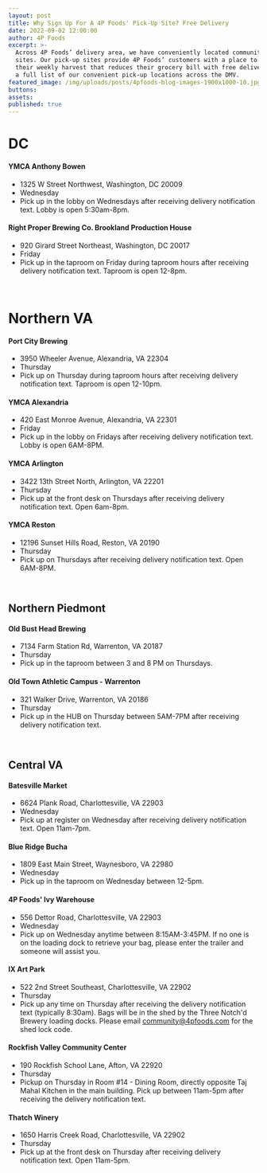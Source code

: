 ```yaml
---
layout: post
title: Why Sign Up For A 4P Foods' Pick-Up Site? Free Delivery
date: 2022-09-02 12:00:00
author: 4P Foods
excerpt: >-
  Across 4P Foods’ delivery area, we have conveniently located community pick-up
  sites. Our pick-up sites provide 4P Foods’ customers with a place to gather
  their weekly harvest that reduces their grocery bill with free delivery! View
  a full list of our convenient pick-up locations across the DMV.
featured_image: /img/uploads/posts/4pfoods-blog-images-1900x1000-10.jpg
buttons:
assets:
published: true
---
```

<div class="editable"><h1>DC</h1><h4>YMCA Anthony Bowen</h4><ul><li>1325 W Street Northwest, Washington, DC 20009</li><li>Wednesday</li><li>Pick up in the lobby on Wednesdays after receiving delivery notification text. Lobby is open 5:30am-8pm.</li></ul><h4>Right Proper Brewing Co. Brookland Production House</h4><ul><li>920 Girard Street Northeast, Washington, DC 20017</li><li>Friday</li><li>Pick up in the taproom on Friday during taproom hours after receiving delivery notification text. Taproom is open 12-8pm.</li></ul><p>&nbsp;</p><h1>Northern VA</h1><h4>Port City Brewing</h4><ul><li>3950 Wheeler Avenue, Alexandria, VA 22304</li><li>Thursday</li><li>Pick up on Thursday during taproom hours after receiving delivery notification text. Taproom is open 12-10pm.</li></ul><h4>YMCA Alexandria&nbsp;</h4><ul><li>420 East Monroe Avenue, Alexandria, VA 22301</li><li>Friday</li><li>Pick up in the lobby on Fridays after receiving delivery notification text. Lobby is open 6AM-8PM.</li></ul><h4>YMCA Arlington</h4><ul><li>3422 13th Street North, Arlington, VA 22201</li><li>Thursday</li><li>Pick up at the front desk on Thursdays after receiving delivery notification text. Open 6am-8pm.</li></ul><h4>YMCA Reston</h4><ul><li>12196 Sunset Hills Road, Reston, VA 20190</li><li>Thursday</li><li>Pick up on Thursdays after receiving delivery notification text. Open 6AM-8PM.</li></ul><p>&nbsp;</p><h2>Northern Piedmont</h2><h4>Old Bust Head Brewing</h4><ul><li>7134 Farm Station Rd, Warrenton, VA 20187</li><li>Thursday</li><li>Pick up in the taproom between 3 and 8 PM on Thursdays.</li></ul><h4>Old Town Athletic Campus - Warrenton</h4><ul><li>321 Walker Drive, Warrenton, VA 20186</li><li>Thursday</li><li>Pick up in the HUB on Thursday between 5AM-7PM after receiving delivery notification text.&nbsp;</li></ul><p>&nbsp;</p><h2>Central VA</h2><h4>Batesville Market</h4><ul><li>6624 Plank Road, Charlottesville, VA 22903</li><li>Wednesday</li><li>Pick up at register on Wednesday after receiving delivery notification text. Open 11am-7pm.</li></ul><h4>Blue Ridge Bucha</h4><ul><li>1809 East Main Street, Waynesboro, VA 22980</li><li>Wednesday</li><li>Pick up in the taproom on Wednesday between 12-5pm.</li></ul><h4>4P Foods' Ivy Warehouse</h4><ul><li>556 Dettor Road, Charlottesville, VA 22903</li><li>Wednesday</li><li>Pick up on Wednesday anytime between 8:15AM-3:45PM. If no one is on the loading dock to retrieve your bag, please enter the trailer and someone will assist you.</li></ul><h4>IX Art Park</h4><ul><li>522 2nd Street Southeast, Charlottesville, VA 22902</li><li>Thursday</li><li>Pick up any time on Thursday after receiving the delivery notification text (typically 8:30am). Bags will be in the shed by the Three Notch'd Brewery loading docks. Please email <a href="mailto:community@4pfoods.com">community@4pfoods.com</a> for the shed lock code.</li></ul><h4>Rockfish Valley Community Center</h4><ul><li>190 Rockfish School Lane, Afton, VA 22920</li><li>Thursday</li><li>Pickup on Thursday in Room #14 - Dining Room, directly opposite Taj Mahal Kitchen in the main building. Pick up between 11am-5pm after receiving the delivery notification text.</li></ul><h4>Thatch Winery</h4><ul><li>1650 Harris Creek Road, Charlottesville, VA 22902</li><li>Thursday</li><li>Pick up at the front desk on Thursday after receiving delivery notification text. Open 11am-5pm.</li></ul></div>